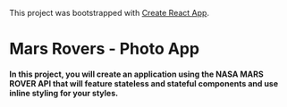 This project was bootstrapped with [Create React App](https://github.com/facebookincubator/create-react-app).

# Mars Rovers - Photo App
#### In this project, you will create an application using the NASA MARS ROVER API that will feature stateless and stateful components and use inline styling for your styles.
